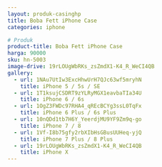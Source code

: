```yaml
---
layout: produk-casinghp
title: Boba Fett iPhone Case
categories: iphone

# Produk
product-title: Boba Fett iPhone Case
harga: 90000
sku: hn-5003
image-drive: 19rLOUgWbRKs_zsZmdX1-K4_R_WeCI4QB
gallery:
  - url: 1NAu7UtIw3ExcHhwUrH7QJc63wf5mryhN
    title: iPhone 5 / 5s / SE
  - url: 1T1ksujCSDRT9zYLRyMGX1eavbaTIa34U
    title: iPhone 6 / 6s
  - url: 1OgZ3FWDc97RHA4_qREcBCYg3ssL0TqFx
    title: iPhone 6 Plus / 6s Plus
  - url: 10nQDd1tb7H6Y_YeerdjMU9YF9Zm9q-go
    title: iPhone 7 / 8
  - url: 1Vf-I8b75gfy2rbXIbHsGBusUUHeq-yjQ
    title: iPhone 7 Plus / 8 Plus
  - url: 19rLOUgWbRKs_zsZmdX1-K4_R_WeCI4QB
    title: iPhone X
---
```

